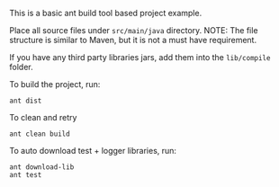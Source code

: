 This is a basic ant build tool based project example.

Place all source files under `src/main/java` directory.
NOTE: The file structure is similar to Maven, but it is not a must have requirement.

If you have any third party libraries jars, add them into
the `lib/compile` folder.

To build the project, run:

    ant dist
    
To clean and retry

    ant clean build
    
To auto download test + logger libraries, run:

    ant download-lib
    ant test
    